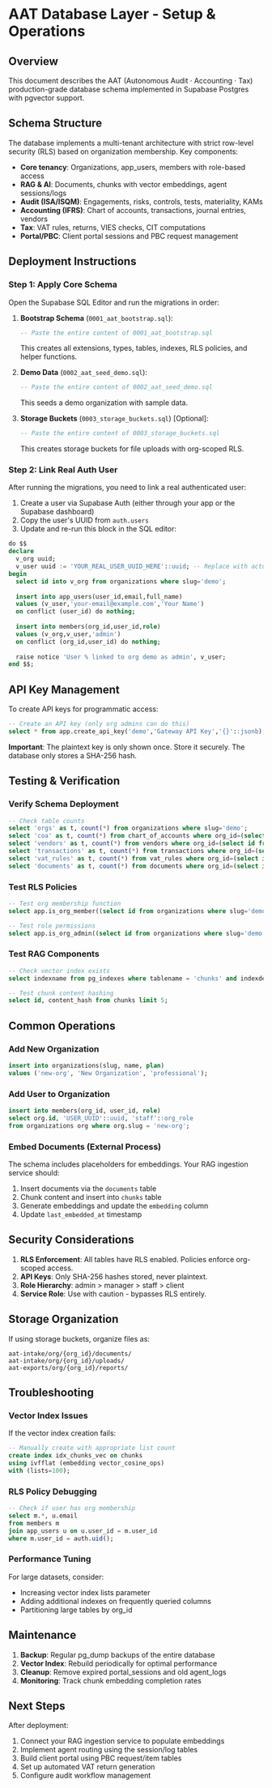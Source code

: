 # AAT Database Layer - Setup & Operations

## Overview

This document describes the AAT (Autonomous Audit · Accounting · Tax) production-grade database schema implemented in Supabase Postgres with pgvector support.

## Schema Structure

The database implements a multi-tenant architecture with strict row-level security (RLS) based on organization membership. Key components:

- **Core tenancy**: Organizations, app_users, members with role-based access
- **RAG & AI**: Documents, chunks with vector embeddings, agent sessions/logs
- **Audit (ISA/ISQM)**: Engagements, risks, controls, tests, materiality, KAMs
- **Accounting (IFRS)**: Chart of accounts, transactions, journal entries, vendors
- **Tax**: VAT rules, returns, VIES checks, CIT computations
- **Portal/PBC**: Client portal sessions and PBC request management

## Deployment Instructions

### Step 1: Apply Core Schema
Open the Supabase SQL Editor and run the migrations in order:

1. **Bootstrap Schema** (`0001_aat_bootstrap.sql`):
   ```sql
   -- Paste the entire content of 0001_aat_bootstrap.sql
   ```
   This creates all extensions, types, tables, indexes, RLS policies, and helper functions.

2. **Demo Data** (`0002_aat_seed_demo.sql`):
   ```sql
   -- Paste the entire content of 0002_aat_seed_demo.sql
   ```
   This seeds a demo organization with sample data.

3. **Storage Buckets** (`0003_storage_buckets.sql`) [Optional]:
   ```sql
   -- Paste the entire content of 0003_storage_buckets.sql
   ```
   This creates storage buckets for file uploads with org-scoped RLS.

### Step 2: Link Real Auth User

After running the migrations, you need to link a real authenticated user:

1. Create a user via Supabase Auth (either through your app or the Supabase dashboard)
2. Copy the user's UUID from `auth.users`
3. Update and re-run this block in the SQL editor:

```sql
do $$
declare
  v_org uuid;
  v_user uuid := 'YOUR_REAL_USER_UUID_HERE'::uuid; -- Replace with actual UUID
begin
  select id into v_org from organizations where slug='demo';
  
  insert into app_users(user_id,email,full_name)
  values (v_user,'your-email@example.com','Your Name') 
  on conflict (user_id) do nothing;
  
  insert into members(org_id,user_id,role) 
  values (v_org,v_user,'admin')
  on conflict (org_id,user_id) do nothing;
  
  raise notice 'User % linked to org demo as admin', v_user;
end $$;
```

## API Key Management

To create API keys for programmatic access:

```sql
-- Create an API key (only org admins can do this)
select * from app.create_api_key('demo','Gateway API Key','{}'::jsonb);
```

**Important**: The plaintext key is only shown once. Store it securely. The database only stores a SHA-256 hash.

## Testing & Verification

### Verify Schema Deployment
```sql
-- Check table counts
select 'orgs' as t, count(*) from organizations where slug='demo';
select 'coa' as t, count(*) from chart_of_accounts where org_id=(select id from organizations where slug='demo');
select 'vendors' as t, count(*) from vendors where org_id=(select id from organizations where slug='demo');
select 'transactions' as t, count(*) from transactions where org_id=(select id from organizations where slug='demo');
select 'vat_rules' as t, count(*) from vat_rules where org_id=(select id from organizations where slug='demo');
select 'documents' as t, count(*) from documents where org_id=(select id from organizations where slug='demo');
```

### Test RLS Policies
```sql
-- Test org membership function
select app.is_org_member((select id from organizations where slug='demo'), 'staff');

-- Test role permissions
select app.is_org_admin((select id from organizations where slug='demo'));
```

### Test RAG Components
```sql
-- Check vector index exists
select indexname from pg_indexes where tablename = 'chunks' and indexdef like '%ivfflat%';

-- Test chunk content hashing
select id, content_hash from chunks limit 5;
```

## Common Operations

### Add New Organization
```sql
insert into organizations(slug, name, plan) 
values ('new-org', 'New Organization', 'professional');
```

### Add User to Organization
```sql
insert into members(org_id, user_id, role)
select org.id, 'USER_UUID'::uuid, 'staff'::org_role
from organizations org where org.slug = 'new-org';
```

### Embed Documents (External Process)
The schema includes placeholders for embeddings. Your RAG ingestion service should:
1. Insert documents via the `documents` table
2. Chunk content and insert into `chunks` table
3. Generate embeddings and update the `embedding` column
4. Update `last_embedded_at` timestamp

## Security Considerations

1. **RLS Enforcement**: All tables have RLS enabled. Policies enforce org-scoped access.
2. **API Keys**: Only SHA-256 hashes stored, never plaintext.
3. **Role Hierarchy**: admin > manager > staff > client
4. **Service Role**: Use with caution - bypasses RLS entirely.

## Storage Organization

If using storage buckets, organize files as:
```
aat-intake/org/{org_id}/documents/
aat-intake/org/{org_id}/uploads/
aat-exports/org/{org_id}/reports/
```

## Troubleshooting

### Vector Index Issues
If the vector index creation fails:
```sql
-- Manually create with appropriate list count
create index idx_chunks_vec on chunks 
using ivfflat (embedding vector_cosine_ops) 
with (lists=100);
```

### RLS Policy Debugging
```sql
-- Check if user has org membership
select m.*, u.email 
from members m 
join app_users u on u.user_id = m.user_id 
where m.user_id = auth.uid();
```

### Performance Tuning
For large datasets, consider:
- Increasing vector index lists parameter
- Adding additional indexes on frequently queried columns
- Partitioning large tables by org_id

## Maintenance

1. **Backup**: Regular pg_dump backups of the entire database
2. **Vector Index**: Rebuild periodically for optimal performance
3. **Cleanup**: Remove expired portal_sessions and old agent_logs
4. **Monitoring**: Track chunk embedding completion rates

## Next Steps

After deployment:
1. Connect your RAG ingestion service to populate embeddings
2. Implement agent routing using the session/log tables
3. Build client portal using PBC request/item tables
4. Set up automated VAT return generation
5. Configure audit workflow management